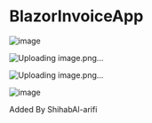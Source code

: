 # BlazorInvoiceApp

  ![image](https://github.com/shihabarifi/BlazorInvoiceApp/assets/71707100/bee4b9c9-ef51-49ae-89f9-ed9417ab609e)
    
  ![Uploading image.png…]()
    
![Uploading image.png…]()
  

  ![image](https://github.com/shihabarifi/BlazorInvoiceApp/assets/71707100/748d07ee-0d8e-4e4f-a72f-8e2eaa8fdd38)

  
Added By ShihabAl-arifi
  


